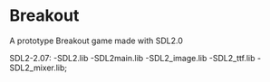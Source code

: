 # Breakout
A prototype Breakout game made with SDL2.0

</hDependencies>
SDL2-2.07:
-SDL2.lib
-SDL2main.lib
-SDL2_image.lib
-SDL2_ttf.lib
-SDL2_mixer.lib;
